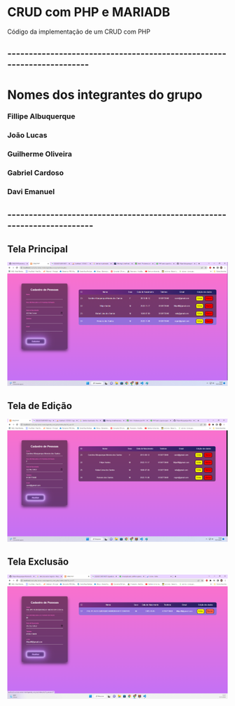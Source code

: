 # CRUD com PHP e MARIADB 
Código da implementação de um CRUD com PHP 
## ----------------------------------------------------------------------
# Nomes dos integrantes do grupo
 ### Fillipe Albuquerque
 ### João Lucas
 ### Guilherme Oliveira
 ### Gabriel Cardoso
 ### Davi Emanuel


## -----------------------------------------------------------------------
## Tela Principal
![preview img](/TelaPrincipal.png)

## Tela de Edição
![preview img](/TeladeEdicao.png)

## Tela Exclusão
![preview img](/TeladeExclusao.png)





